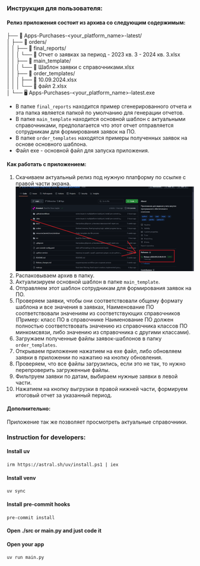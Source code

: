 ### Инструкция для пользователя:

#### Релиз приложения состоит из архива со следующим содержимым:

├── 📁 Apps-Purchases-<your_platform_name>-latest/  
│   ├── 📁 orders/  
│   │   ├── 📁 final_reports/  
│   │   │   └── 📄 Отчет о заявках за период - 2023 кв. 3 - 2024 кв. 3.xlsx  
│   │   ├── 📁 main_template/  
│   │   │   └── 📄 Шаблон заявки с справочниками.xlsx  
│   │   ├── 📁 order_templates/  
│   │   │   ├── 📄 10.09.2024.xlsx  
│   │   │   └── 📄 файл 2.xlsx  
│   └── 🖥️ Apps-Purchases-<your_platform_name>-latest.exe  


* В папке `final_reports` находится пример сгенерированного отчета и эта папка является папкой по умолчанию для генерации отчетов.
* В папке `main_template` находится основной шаблон с актуальными справочниками, предполагается что этот отчет отправляется сотрудникам для формирования заявок на ПО.
* В папке `order_templates` находятся примеры полученных заявок на основе основного шаблона.
* Файл exe - основной файл для запуска приложения.

#### Как работать с приложением:

1. Скачиваем актуальный релиз под нужную платформу по ссылке с правой части экрана.
![Release image](https://github.com/RTK-IT-Innopolis-internship-2024/software-purchases/blob/main/docs/release.png)
2. Распаковываем архив в папку.
3. Актуализируем основной шаблон в папке `main_template`.
4. Отправляем этот шаблон сотрудникам для формирования заявок на ПО.
5. Проверяем заявки, чтобы они соответствовали общему формату шаблона и все значения в заявках, Наименование ПО соответствовали значениям из соответствующих справочников (Пример: класс ПО в справочнике Наименование ПО должен полностью соответствовать значению из справочника классов ПО минкомсвязи, либо значению из справочника с другими классами).
6. Загружаем полученные файлы заявок-шаблонов в папку `order_templates`.
7. Открываем приложение нажатием на exe файл, либо обновляем заявки в приложении по нажатию на кнопку обновления.
8. Проверяем, что все файлы загрузились, если это не так, то нужно перепроверить загруженные файлы.
9. Фильтруем заявки по датам, выбираем нужные заявки в левой части.
10. Нажатием на кнопку выгрузки в правой нижней части, формируем итоговый отчет за указанный период.

#### Дополнительно:

Приложение так же позволяет просмотреть актуальные справочники.

### Instruction for developers:

#### Install uv
```shell
irm https://astral.sh/uv/install.ps1 | iex
```

#### Install venv
```shell
uv sync
```

#### Install pre-commit hooks
```shell
pre-commit install
```

#### Open ./src or main.py and just code it

#### Open your app
```shell
uv run main.py
```